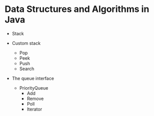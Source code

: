 # Data Structures and Algorithms in Java

* Stack
* Custom stack
  * Pop
  * Peek
  * Push
  * Search

* The queue interface
  * PriorityQueue
    * Add
    * Remove
    * Poll
    * Iterator

